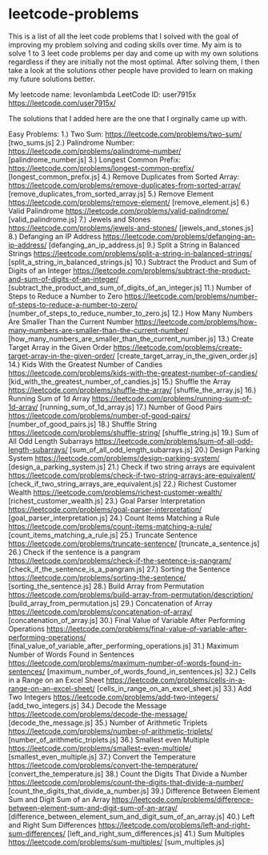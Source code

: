 # leetcode-problems
This is a list of all the leet code problems that I solved with the goal of improving my problem solving and coding skills over time.
My aim is to solve 1 to 3 leet code problems per day and come up with my own solutions regardless if they are initially not the most optimal. After solving them, I then take a look at the solutions other people have provided to learn on making my future solutions better.

My leetcode name: levonlambda
LeetCode ID: user7915x
https://leetcode.com/user7915x/ 

The solutions that I added here are the one that I orginally came up with.

Easy Problems:
1.) Two Sum:  https://leetcode.com/problems/two-sum/  [two_sums.js]
2.) Palindrome Number: https://leetcode.com/problems/palindrome-number/ [palindrome_number.js]
3.) Longest Common Prefix: https://leetcode.com/problems/longest-common-prefix/ [longest_common_prefix.js]
4.) Remove Duplicates from Sorted Array: https://leetcode.com/problems/remove-duplicates-from-sorted-array/ [remove_duplicates_from_sorted_array.js]
5.) Remove Element https://leetcode.com/problems/remove-element/ [remove_element.js]
6.) Valid Palindrome https://leetcode.com/problems/valid-palindrome/ [valid_palindrome.js]
7.) Jewels and Stones https://leetcode.com/problems/jewels-and-stones/ [jewels_and_stones.js]
8.) Defanging an IP Address https://leetcode.com/problems/defanging-an-ip-address/ [defanging_an_ip_address.js]
9.) Split a String in Balanced Strings https://leetcode.com/problems/split-a-string-in-balanced-strings/ [split_a_string_in_balanced_strings.js]
10.) Subtract the Product and Sum of Digits of an Integer https://leetcode.com/problems/subtract-the-product-and-sum-of-digits-of-an-integer/ [subtract_the_product_and_sum_of_digits_of_an_integer.js]
11.) Number of Steps to Reduce a Number to Zero https://leetcode.com/problems/number-of-steps-to-reduce-a-number-to-zero/ [number_of_steps_to_reduce_number_to_zero.js]
12.) How Many Numbers Are Smaller Than the Current Number https://leetcode.com/problems/how-many-numbers-are-smaller-than-the-current-number/
[how_many_numbers_are_smaller_than_the_current_number.js]
13.) Create Target Array in the Given Order https://leetcode.com/problems/create-target-array-in-the-given-order/ [create_target_array_in_the_given_order.js]
14.) Kids With the Greatest Number of Candies https://leetcode.com/problems/kids-with-the-greatest-number-of-candies/ [kid_with_the_greatest_number_of_candies.js]
15.) Shuffle the Array https://leetcode.com/problems/shuffle-the-array/ [shuffle_the_array.js]
16.) Running Sum of 1d Array https://leetcode.com/problems/running-sum-of-1d-array/ [running_sum_of_1d_array.js]
17.) Number of Good Pairs https://leetcode.com/problems/number-of-good-pairs/ [number_of_good_pairs.js]
18.) Shuffle String https://leetcode.com/problems/shuffle-string/ [shuffle_string.js]
19.) Sum of All Odd Length Subarrays https://leetcode.com/problems/sum-of-all-odd-length-subarrays/  [sum_of_all_odd_length_subarrays.js]
20.) Design Parking System https://leetcode.com/problems/design-parking-system/ [design_a_parking_system.js]
21.) Check if two string arrays are equivalent https://leetcode.com/problems/check-if-two-string-arrays-are-equivalent/ [check_if_two_string_arrays_are_equivalent.js]
22.) Richest Customer Wealth https://leetcode.com/problems/richest-customer-wealth/ [richest_customer_wealth.js]
23.) Goal Parser Interpretation https://leetcode.com/problems/goal-parser-interpretation/ [goal_parser_interpretation.js]
24.) Count Items Matching a Rule https://leetcode.com/problems/count-items-matching-a-rule/ [count_items_matching_a_rule.js]
25.) Truncate Sentence https://leetcode.com/problems/truncate-sentence/ [truncate_a_sentence.js]
26.) Check if the sentence is a pangram https://leetcode.com/problems/check-if-the-sentence-is-pangram/ [check_if_the_sentence_is_a_pangram.js]
27.) Sorting the Sentence https://leetcode.com/problems/sorting-the-sentence/ [sorting_the_sentence.js]
28.) Build Array from Permutation https://leetcode.com/problems/build-array-from-permutation/description/ [build_array_from_permutation.js]
29.) Concatenation of Array https://leetcode.com/problems/concatenation-of-array/ [concatenation_of_array.js]
30.) Final Value of Variable After Performing Operations https://leetcode.com/problems/final-value-of-variable-after-performing-operations/ [final_value_of_variable_after_performing_operations.js]
31.) Maximum Number of Words Found in Sentences https://leetcode.com/problems/maximum-number-of-words-found-in-sentences/ [maximum_number_of_words_found_in_sentences.js]
32.) Cells in a Range on an Excel Sheet https://leetcode.com/problems/cells-in-a-range-on-an-excel-sheet/ [cells_in_range_on_an_excel_sheet.js]
33.) Add Two Integers https://leetcode.com/problems/add-two-integers/ [add_two_integers.js]
34.) Decode the Message https://leetcode.com/problems/decode-the-message/ [decode_the_message.js]
35.) Number of Arithmetic Triplets https://leetcode.com/problems/number-of-arithmetic-triplets/ [number_of_arithmetic_triplets.js]
36.) Smallest even Multiple https://leetcode.com/problems/smallest-even-multiple/ [smallest_even_multiple.js]
37.) Convert the Temperature https://leetcode.com/problems/convert-the-temperature/ [convert_the_temperature.js]
38.) Count the Digits That Divide a Number https://leetcode.com/problems/count-the-digits-that-divide-a-number/ [count_the_digits_that_divide_a_number.js]
39.) Difference Between Element Sum and Digit Sum of an Array https://leetcode.com/problems/difference-between-element-sum-and-digit-sum-of-an-array/ [difference_between_element_sum_and_digit_sum_of_an_array.js]
40.) Left and Right Sum Differences https://leetcode.com/problems/left-and-right-sum-differences/ [left_and_right_sum_differences.js]
41.) Sum Multiples https://leetcode.com/problems/sum-multiples/ [sum_multiples.js]








